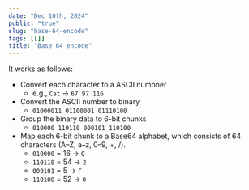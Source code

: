 ```yaml
---
date: "Dec 10th, 2024"
public: "true"
slug: "base-64-encode"
tags: [[]]
title: "Base 64 encode"
---
```


It works as follows:
- Convert each character to a ASCII numbner
	- e.g., `Cat` -> `67 97 116`
- Convert the ASCII number to binary
	- `01000011 01100001 01110100`
- Group the binary data to 6-bit chunks
	- `010000 110110 000101 110100`
- Map each 6-bit chunk to a Base64 alphabet, which consists of 64 characters (A–Z, a–z, 0–9, +, /).
	- `010000` = 16 → `Q`
	- `110110` = 54 → `2`
	- `000101` = 5 → `F`
	- `110100` = 52 → `0`

